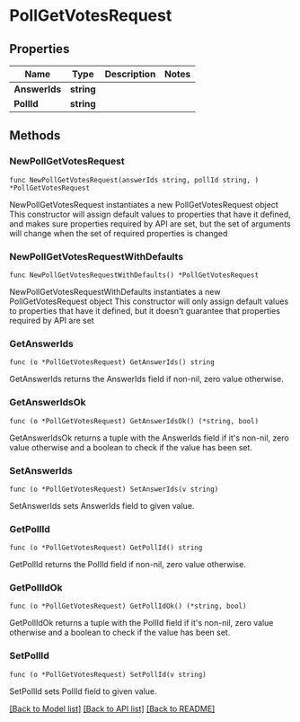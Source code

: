 # PollGetVotesRequest

## Properties

Name | Type | Description | Notes
------------ | ------------- | ------------- | -------------
**AnswerIds** | **string** |  | 
**PollId** | **string** |  | 

## Methods

### NewPollGetVotesRequest

`func NewPollGetVotesRequest(answerIds string, pollId string, ) *PollGetVotesRequest`

NewPollGetVotesRequest instantiates a new PollGetVotesRequest object
This constructor will assign default values to properties that have it defined,
and makes sure properties required by API are set, but the set of arguments
will change when the set of required properties is changed

### NewPollGetVotesRequestWithDefaults

`func NewPollGetVotesRequestWithDefaults() *PollGetVotesRequest`

NewPollGetVotesRequestWithDefaults instantiates a new PollGetVotesRequest object
This constructor will only assign default values to properties that have it defined,
but it doesn't guarantee that properties required by API are set

### GetAnswerIds

`func (o *PollGetVotesRequest) GetAnswerIds() string`

GetAnswerIds returns the AnswerIds field if non-nil, zero value otherwise.

### GetAnswerIdsOk

`func (o *PollGetVotesRequest) GetAnswerIdsOk() (*string, bool)`

GetAnswerIdsOk returns a tuple with the AnswerIds field if it's non-nil, zero value otherwise
and a boolean to check if the value has been set.

### SetAnswerIds

`func (o *PollGetVotesRequest) SetAnswerIds(v string)`

SetAnswerIds sets AnswerIds field to given value.


### GetPollId

`func (o *PollGetVotesRequest) GetPollId() string`

GetPollId returns the PollId field if non-nil, zero value otherwise.

### GetPollIdOk

`func (o *PollGetVotesRequest) GetPollIdOk() (*string, bool)`

GetPollIdOk returns a tuple with the PollId field if it's non-nil, zero value otherwise
and a boolean to check if the value has been set.

### SetPollId

`func (o *PollGetVotesRequest) SetPollId(v string)`

SetPollId sets PollId field to given value.



[[Back to Model list]](../README.md#documentation-for-models) [[Back to API list]](../README.md#documentation-for-api-endpoints) [[Back to README]](../README.md)


